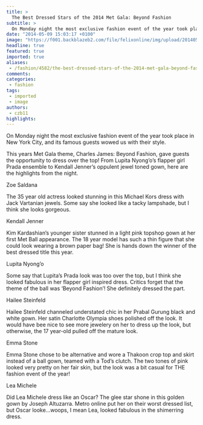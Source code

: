```yaml
---
title: >
  The Best Dressed Stars of the 2014 Met Gala: Beyond Fashion
subtitle: >
  On Monday night the most exclusive fashion event of the year took place in New York City, and its famous guests wowed us with their style.
date: "2014-05-09 15:03:17 +0100"
image: "https://f001.backblazeb2.com/file/felixonline/img/upload/201405091605-jal08-zoe-saldana-met-gala-2014.jpg"
headline: true
featured: true
imported: true
aliases:
 - /fashion/4582/the-best-dressed-stars-of-the-2014-met-gala-beyond-fashion
comments:
categories:
 - fashion
tags:
 - imported
 - image
authors:
 - czb11
highlights:
---
```


On Monday night the most exclusive fashion event of the year took place in New York City, and its famous guests wowed us with their style.

This years Met Gala theme, Charles James: Beyond Fashion, gave guests the opportunity to dress over the top! From Lupita Nyong’o’s flapper girl Prada ensemble to Kendall Jenner’s oppulent jewel toned gown, here are the highlights from the night.

Zoe Saldana

The 35 year old actress looked stunning in this Michael Kors dress with Jack Vartanian jewels. Some say she looked like a tacky lampshade, but I think she looks gorgeous.

Kendall Jenner

Kim Kardashian’s younger sister stunned in a light pink topshop gown at her first Met Ball appearance. The 18 year model has such a thin figure that she could look wearing a brown paper bag! She is hands down the winner of the best dressed title this year.

Lupita Nyong’o

Some say that Lupita’s Prada look was too over the top, but I think she looked fabulous in her flapper girl inspired dress. Critics forget that the theme of the ball was ‘Beyond Fashion’! She definitely dressed the part.

Hailee Steinfeld

Hailee Steinfeld channeled understated chic in her Prabal Gurung black and white gown. Her satin Charlotte Olympia shoes polished off the look. It would have bee nice to see more jewelery on her to dress up the look, but otherwise, the 17 year-old pulled off the mature look.

Emma Stone

Emma Stone chose to be alternative and wore a Thakoon crop top and skirt instead of a ball gown, teamed with a Tod’s clutch. The two tones of pink looked very pretty on her fair skin, but the look was a bit casual for THE fashion event of the year!

Lea Michele

Did Lea Michele dress like an Oscar? The glee star shone in this golden gown by Joseph Altuzarra. Metro online put her on their worst dressed list, but Oscar looke...woops, I mean Lea, looked fabulous in the shimerring dress.
